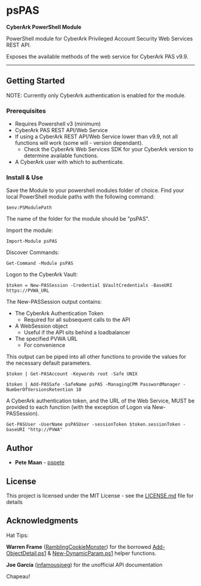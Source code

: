 # psPAS

**CyberArk PowerShell Module**

PowerShell module for CyberArk Privileged Account Security Web Services REST API.

Exposes the available methods of the web service for CyberArk PAS v9.9.

----------
## Getting Started

NOTE: Currently only CyberArk authentication is enabled for the module.

### Prerequisites

 - Requires Powershell v3 (minimum)
 - CyberArk PAS REST API/Web Service
 - If using a CyberArk REST API/Web Service lower than v9.9, not all functions will work (some will - version dependant). 
	 - Check the CyberArk Web Services SDK for your CyberArk version to determine available functions. 
 - A CyberArk user with which to authenticate.

### Install & Use

Save the Module to your powershell modules folder of choice.
Find your local PowerShell module paths with the following command:
```
$env:PSModulePath
```
The name of the folder for the module should be "psPAS".

Import the module:

```
Import-Module psPAS
```
Discover Commands:
```
Get-Command -Module psPAS
```

Logon to the CyberArk Vault:

```
$token = New-PASSession -Credential $VaultCredentials -BaseURI https://PVWA_URL
```

The New-PASSession output contains:

 - The CyberArk Authentication Token
	 - Required for all subsequent calls to the API
 - A WebSession object
	 - Useful if the API sits behind a loadbalancer
 - The specified PVWA URL
	 - For convenience

This output can be piped into all other functions to provide the values for the necessary default parameters.
```
$token | Get-PASAccount -Keywords root -Safe UNIX

$token | Add-PASSafe -SafeName psPAS -ManagingCPM PasswordManager -NumberOfVersionsRetention 10
```
A CyberArk authentication token, and the URL of the Web Service, MUST be provided to each function (with the exception of Logon via New-PASSession).
```
Get-PASUser -UserName psPASUser -sessionToken $token.sessionToken -baseURI "http://PVWA"
```
## Author

* **Pete Maan** - [pspete](https://github.com/pspete)

## License

This project is licensed under the MIT License - see the [LICENSE.md](LICENSE.md) file for details

## Acknowledgments
Hat Tips:

**Warren Frame** ([RamblingCookieMonster](https://github.com/RamblingCookieMonster)) for    the borrowed    [Add-ObjectDetail.ps1](https://github.com/RamblingCookieMonster/PowerShell/blob/master/Add-ObjectDetail.ps1)    &    [New-DynamicParam.ps1](https://github.com/RamblingCookieMonster/PowerShell/blob/master/New-DynamicParam.ps1)    helper functions.

**Joe Garcia** ([infamousjoeg](https://github.com/infamousjoeg)) for the unofficial API documentation

Chapeau!
